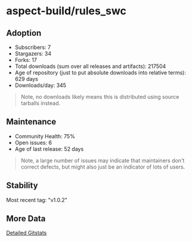 # aspect-build/rules_swc

## Adoption

- Subscribers: 7
- Stargazers: 34
- Forks: 17
- Total downloads (sum over all releases and artifacts): 217504
- Age of repository (just to put absolute downloads into relative terms): 629 days
- Downloads/day: 345

> Note, no downloads likely means this is distributed using source tarballs instead.

## Maintenance

- Community Health: 75%
- Open issues: 6
- Age of last release: 52 days

> Note, a large number of issues may indicate that maintainers don't correct defects, but might also
> just be an indicator of lots of users.

## Stability

Most recent tag: "v1.0.2"

## More Data

[Detailed Gitstats](/bazel-catalog/gitstats/aspect-build/rules_swc)


